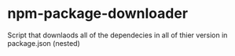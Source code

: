 # npm-package-downloader
Script that downlaods all of the dependecies in all of thier version in package.json (nested)

